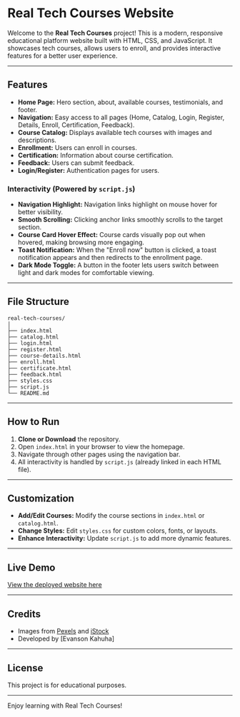 # Real Tech Courses Website

Welcome to the **Real Tech Courses** project! This is a modern, responsive educational platform website built with HTML, CSS, and JavaScript. It showcases tech courses, allows users to enroll, and provides interactive features for a better user experience.

---

## Features

- **Home Page:** Hero section, about, available courses, testimonials, and footer.
- **Navigation:** Easy access to all pages (Home, Catalog, Login, Register, Details, Enroll, Certification, Feedback).
- **Course Catalog:** Displays available tech courses with images and descriptions.
- **Enrollment:** Users can enroll in courses.
- **Certification:** Information about course certification.
- **Feedback:** Users can submit feedback.
- **Login/Register:** Authentication pages for users.

### Interactivity (Powered by `script.js`)

- **Navigation Highlight:** Navigation links highlight on mouse hover for better visibility.
- **Smooth Scrolling:** Clicking anchor links smoothly scrolls to the target section.
- **Course Card Hover Effect:** Course cards visually pop out when hovered, making browsing more engaging.
- **Toast Notification:** When the "Enroll now" button is clicked, a toast notification appears and then redirects to the enrollment page.
- **Dark Mode Toggle:** A button in the footer lets users switch between light and dark modes for comfortable viewing.

---

## File Structure

```
real-tech-courses/
│
├── index.html
├── catalog.html
├── login.html
├── register.html
├── course-details.html
├── enroll.html
├── certificate.html
├── feedback.html
├── styles.css
├── script.js
└── README.md
```

---

## How to Run

1. **Clone or Download** the repository.
2. Open `index.html` in your browser to view the homepage.
3. Navigate through other pages using the navigation bar.
4. All interactivity is handled by `script.js` (already linked in each HTML file).

---

## Customization

- **Add/Edit Courses:** Modify the course sections in `index.html` or `catalog.html`.
- **Change Styles:** Edit `styles.css` for custom colors, fonts, or layouts.
- **Enhance Interactivity:** Update `script.js` to add more dynamic features.

---

## Live Demo

[View the deployed website here](https://your-live-demo-link.com)

---

## Credits

- Images from [Pexels](https://pexels.com) and [iStock](https://istockphoto.com)
- Developed by [Evanson Kahuha]

---


## License

This project is for educational purposes.

---

Enjoy learning with Real Tech Courses!

